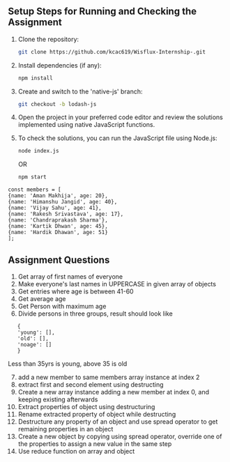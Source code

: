 ## Setup Steps for Running and Checking the Assignment

1. Clone the repository:

   ```sh
   git clone https://github.com/kcac619/Wisflux-Internship-.git
   ```

2. Install dependencies (if any):
   ```sh
   npm install
   ```
3. Create and switch to the 'native-js' branch:
   ```sh
   git checkout -b lodash-js
   ```
4. Open the project in your preferred code editor and review the solutions implemented using native JavaScript functions.

5. To check the solutions, you can run the JavaScript file using Node.js:
   ```sh
   node index.js
   ```
   OR
   ```sh
   npm start
   ```

```
const members = [
{name: 'Aman Makhija', age: 20},
{name: 'Himanshu Jangid', age: 40},
{name: 'Vijay Sahu', age: 41},
{name: 'Rakesh Srivastava', age: 17},
{name: 'Chandraprakash Sharma'},
{name: 'Kartik Dhwan', age: 45},
{name: 'Hardik Dhawan', age: 51}
];
```

## Assignment Questions

1. Get array of first names of everyone
2. Make everyone's last names in UPPERCASE in given array of objects
3. Get entries where age is between 41-60
4. Get average age
5. Get Person with maximum age
6. Divide persons in three groups, result should look like

```
   {
   'young': [],
   'old': [],
   'noage': []
   }
```

Less than 35yrs is young, above 35 is old

7. add a new member to same members array instance at index 2
8. extract first and second element using destructing
9. Create a new array instance adding a new member at index 0,
   and keeping existing afterwards
10. Extract properties of object using destructuring
11. Rename extracted property of object while destructing
12. Destructure any property of an object and use spread operator
    to get remaining properties in an object
13. Create a new object by copying using spread operator, override
    one of the properties to assign a new value in the same step
14. Use reduce function on array and object
